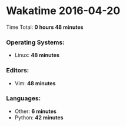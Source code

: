 # Wakatime 2016-04-20

Time Total: **0 hours 48 minutes**

### Operating Systems:
- Linux: **48 minutes** 

### Editors:
- Vim: **48 minutes** 

### Languages:
- Other: **6 minutes** 
- Python: **42 minutes** 

